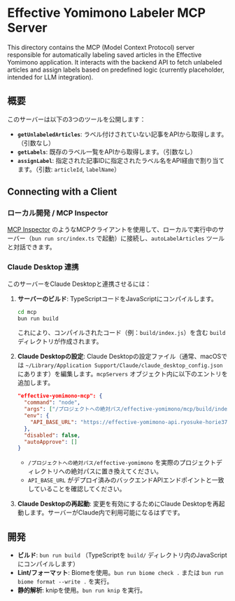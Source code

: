 # Effective Yomimono Labeler MCP Server

This directory contains the MCP (Model Context Protocol) server responsible for automatically labeling saved articles in the Effective Yomimono application. It interacts with the backend API to fetch unlabeled articles and assign labels based on predefined logic (currently placeholder, intended for LLM integration).

## 概要

このサーバーは以下の3つのツールを公開します：

- **`getUnlabeledArticles`**: ラベル付けされていない記事をAPIから取得します。（引数なし）
- **`getLabels`**: 既存のラベル一覧をAPIから取得します。（引数なし）
- **`assignLabel`**: 指定された記事IDに指定されたラベル名をAPI経由で割り当てます。（引数: `articleId`, `labelName`）

## Connecting with a Client

### ローカル開発 / MCP Inspector
[MCP Inspector](https://github.com/modelcontextprotocol/inspector) のようなMCPクライアントを使用して、ローカルで実行中のサーバー（`bun run src/index.ts` で起動）に接続し、`autoLabelArticles` ツールと対話できます。

### Claude Desktop 連携
このサーバーをClaude Desktopと連携させるには：

1.  **サーバーのビルド**: TypeScriptコードをJavaScriptにコンパイルします。
    ```bash
    cd mcp
    bun run build
    ```
    これにより、コンパイルされたコード（例：`build/index.js`）を含む `build` ディレクトリが作成されます。

2.  **Claude Desktopの設定**: Claude Desktopの設定ファイル（通常、macOSでは `~/Library/Application Support/Claude/claude_desktop_config.json` にあります）を編集します。`mcpServers` オブジェクト内に以下のエントリを追加します。

    ```json
    "effective-yomimono-mcp": {
      "command": "node",
      "args": ["/プロジェクトへの絶対パス/effective-yomimono/mcp/build/index.js"],
      "env": {
        "API_BASE_URL": "https://effective-yomimono-api.ryosuke-horie37.workers.dev"
      },
      "disabled": false,
      "autoApprove": []
    }
    ```
    - `/プロジェクトへの絶対パス/effective-yomimono` を実際のプロジェクトディレクトリへの絶対パスに置き換えてください。
    - `API_BASE_URL` がデプロイ済みのバックエンドAPIエンドポイントと一致していることを確認してください。

3.  **Claude Desktopの再起動**: 変更を有効にするためにClaude Desktopを再起動します。サーバーがClaude内で利用可能になるはずです。

## 開発

- **ビルド**: `bun run build` （TypeScriptを `build/` ディレクトリ内のJavaScriptにコンパイルします）
- **Lint/フォーマット**: Biomeを使用。`bun run biome check .` または `bun run biome format --write .` を実行。
- **静的解析**: knipを使用。`bun run knip` を実行。
